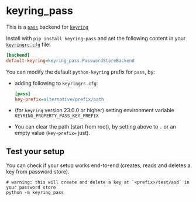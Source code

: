 # keyring_pass

This is a [`pass`](https://www.passwordstore.org/) backend for [`keyring`](https://pypi.org/project/keyring/)

Install with `pip install keyring-pass` and set the following content in your [`keyringrc.cfg`](https://pypi.org/project/keyring/#config-file-path) file:

```ini
[backend]
default-keyring=keyring_pass.PasswordStoreBackend
```

You can modify the default `python-keyring` prefix for `pass`, by:
- adding following to `keyringrc.cfg`:
  
    ```ini
    [pass]
    key-prefix=alternative/prefix/path
    ```

- (for `keyring` version 23.0.0 or higher) setting environment variable `KEYRING_PROPERTY_PASS_KEY_PREFIX`

- You can clear the path (start from root), by setting above to `.` or an empty value (`key-prefix=` just).


## Test your setup

You can check if your setup works end-to-end (creates, reads and deletes a key from password store).

```shell
# warning: this will create and delete a key at `<prefix>/test/asd` in your password store
python -m keyring_pass
```

